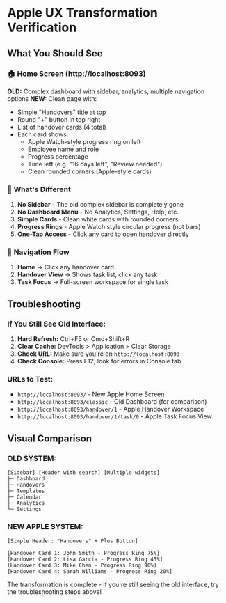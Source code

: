 # Apple UX Transformation Verification

## What You Should See

### 🏠 **Home Screen (http://localhost:8093)**
**OLD:** Complex dashboard with sidebar, analytics, multiple navigation options
**NEW:** Clean page with:
- Simple "Handovers" title at top
- Round "+" button in top right
- List of handover cards (4 total)
- Each card shows:
  - Apple Watch-style progress ring on left
  - Employee name and role
  - Progress percentage 
  - Time left (e.g. "16 days left", "Review needed")
  - Clean rounded corners (Apple-style cards)

### 🎯 **What's Different**
1. **No Sidebar** - The old complex sidebar is completely gone
2. **No Dashboard Menu** - No Analytics, Settings, Help, etc.
3. **Simple Cards** - Clean white cards with rounded corners
4. **Progress Rings** - Apple Watch style circular progress (not bars)
5. **One-Tap Access** - Click any card to open handover directly

### 🔄 **Navigation Flow**
1. **Home** → Click any handover card
2. **Handover View** → Shows task list, click any task
3. **Task Focus** → Full-screen workspace for single task

## Troubleshooting

### If You Still See Old Interface:
1. **Hard Refresh:** Ctrl+F5 or Cmd+Shift+R
2. **Clear Cache:** DevTools > Application > Clear Storage
3. **Check URL:** Make sure you're on `http://localhost:8093`
4. **Check Console:** Press F12, look for errors in Console tab

### URLs to Test:
- `http://localhost:8093/` - New Apple Home Screen
- `http://localhost:8093/classic` - Old Dashboard (for comparison)
- `http://localhost:8093/handover/1` - Apple Handover Workspace
- `http://localhost:8093/handover/1/task/0` - Apple Task Focus View

## Visual Comparison

### OLD SYSTEM:
```
[Sidebar] [Header with search] [Multiple widgets]
├─ Dashboard
├─ Handovers 
├─ Templates
├─ Calendar
├─ Analytics
└─ Settings
```

### NEW APPLE SYSTEM:
```
[Simple Header: "Handovers" + Plus Button]

[Handover Card 1: John Smith - Progress Ring 75%]
[Handover Card 2: Lisa Garcia - Progress Ring 45%] 
[Handover Card 3: Mike Chen - Progress Ring 90%]
[Handover Card 4: Sarah Williams - Progress Ring 20%]
```

The transformation is complete - if you're still seeing the old interface, try the troubleshooting steps above!